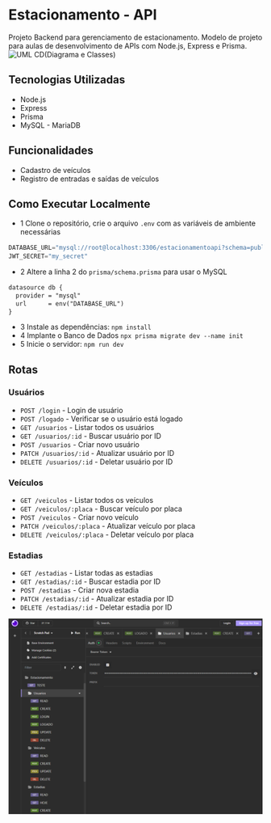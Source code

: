 # Estacionamento - API
Projeto Backend para gerenciamento de estacionamento. Modelo de projeto para aulas de desenvolvimento de APIs com Node.js, Express e Prisma.
![UML CD(Diagrama e Classes)](./docs/uml-dc.png)
## Tecnologias Utilizadas
- Node.js
- Express
- Prisma
- MySQL - MariaDB

## Funcionalidades
- Cadastro de veículos
- Registro de entradas e saídas de veículos

## Como Executar Localmente
- 1 Clone o repositório, crie o arquivo `.env` com as variáveis de ambiente necessárias
```js
DATABASE_URL="mysql://root@localhost:3306/estacionamentoapi?schema=public&timezone=UTC"
JWT_SECRET="my_secret"
```
- 2 Altere a linha 2 do `prisma/schema.prisma` para usar o MySQL
```prisma
datasource db {
  provider = "mysql"
  url      = env("DATABASE_URL")
}
```
- 3 Instale as dependências: `npm install`
- 4 Implante o Banco de Dados `npx prisma migrate dev --name init`
- 5 Inicie o servidor: `npm run dev`

## Rotas

### Usuários
- `POST /login` - Login de usuário
- `POST /logado` - Verificar se o usuário está logado
- `GET /usuarios` - Listar todos os usuários
- `GET /usuarios/:id` - Buscar usuário por ID
- `POST /usuarios` - Criar novo usuário
- `PATCH /usuarios/:id` - Atualizar usuário por ID
- `DELETE /usuarios/:id` - Deletar usuário por ID

### Veículos
- `GET /veiculos` - Listar todos os veículos
- `GET /veiculos/:placa` - Buscar veículo por placa
- `POST /veiculos` - Criar novo veículo
- `PATCH /veiculos/:placa` - Atualizar veículo por placa
- `DELETE /veiculos/:placa` - Deletar veículo por placa

### Estadias
- `GET /estadias` - Listar todas as estadias
- `GET /estadias/:id` - Buscar estadia por ID
- `POST /estadias` - Criar nova estadia
- `PATCH /estadias/:id` - Atualizar estadia por ID
- `DELETE /estadias/:id` - Deletar estadia por ID

![Testes](./docs/insomnia.png)